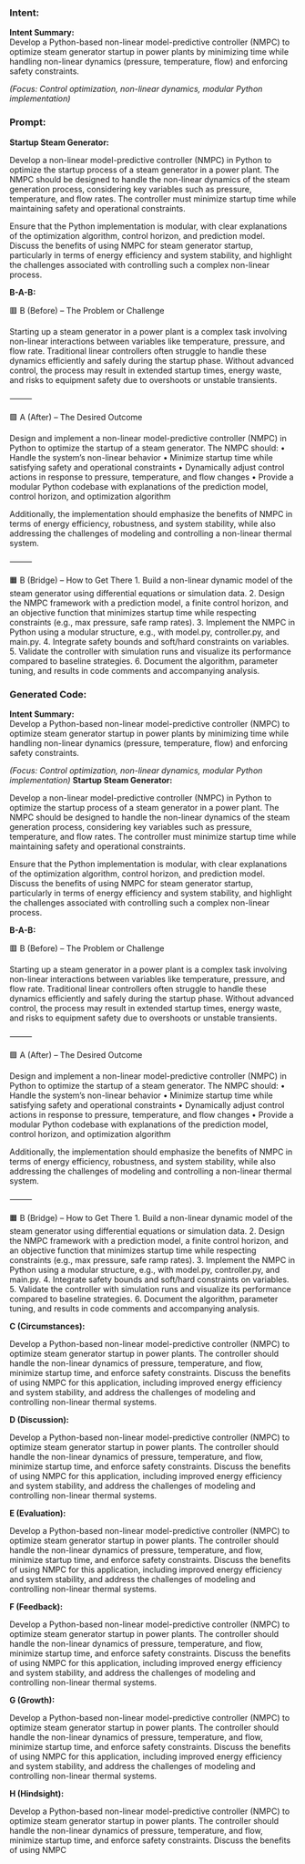 ### Intent:
**Intent Summary:**  
Develop a Python-based non-linear model-predictive controller (NMPC) to optimize steam generator startup in power plants by minimizing time while handling non-linear dynamics (pressure, temperature, flow) and enforcing safety constraints.  

*(Focus: Control optimization, non-linear dynamics, modular Python implementation)*

### Prompt:
**Startup Steam Generator:**

Develop a non-linear model-predictive controller (NMPC) in Python to optimize the startup process of a steam generator in a power plant. The NMPC should be designed to handle the non-linear dynamics of the steam generation process, considering key variables such as pressure, temperature, and flow rates. The controller must minimize startup time while maintaining safety and operational constraints.

Ensure that the Python implementation is modular, with clear explanations of the optimization algorithm, control horizon, and prediction model. Discuss the benefits of using NMPC for steam generator startup, particularly in terms of energy efficiency and system stability, and highlight the challenges associated with controlling such a complex non-linear process.

**B-A-B:**

🟥 B (Before) – The Problem or Challenge

Starting up a steam generator in a power plant is a complex task involving non-linear interactions between variables like temperature, pressure, and flow rate. Traditional linear controllers often struggle to handle these dynamics efficiently and safely during the startup phase. Without advanced control, the process may result in extended startup times, energy waste, and risks to equipment safety due to overshoots or unstable transients.

⸻

🟩 A (After) – The Desired Outcome

Design and implement a non-linear model-predictive controller (NMPC) in Python to optimize the startup of a steam generator. The NMPC should:
	•	Handle the system’s non-linear behavior
	•	Minimize startup time while satisfying safety and operational constraints
	•	Dynamically adjust control actions in response to pressure, temperature, and flow changes
	•	Provide a modular Python codebase with explanations of the prediction model, control horizon, and optimization algorithm

Additionally, the implementation should emphasize the benefits of NMPC in terms of energy efficiency, robustness, and system stability, while also addressing the challenges of modeling and controlling a non-linear thermal system.

⸻

🟧 B (Bridge) – How to Get There
	1.	Build a non-linear dynamic model of the steam generator using differential equations or simulation data.
	2.	Design the NMPC framework with a prediction model, a finite control horizon, and an objective function that minimizes startup time while respecting constraints (e.g., max pressure, safe ramp rates).
	3.	Implement the NMPC in Python using a modular structure, e.g., with model.py, controller.py, and main.py.
	4.	Integrate safety bounds and soft/hard constraints on variables.
	5.	Validate the controller with simulation runs and visualize its performance compared to baseline strategies.
	6.	Document the algorithm, parameter tuning, and results in code comments and accompanying analysis.

### Generated Code:
**Intent Summary:**  
Develop a Python-based non-linear model-predictive controller (NMPC) to optimize steam generator startup in power plants by minimizing time while handling non-linear dynamics (pressure, temperature, flow) and enforcing safety constraints.  

*(Focus: Control optimization, non-linear dynamics, modular Python implementation)*
**Startup Steam Generator:**

Develop a non-linear model-predictive controller (NMPC) in Python to optimize the startup process of a steam generator in a power plant. The NMPC should be designed to handle the non-linear dynamics of the steam generation process, considering key variables such as pressure, temperature, and flow rates. The controller must minimize startup time while maintaining safety and operational constraints.

Ensure that the Python implementation is modular, with clear explanations of the optimization algorithm, control horizon, and prediction model. Discuss the benefits of using NMPC for steam generator startup, particularly in terms of energy efficiency and system stability, and highlight the challenges associated with controlling such a complex non-linear process.

**B-A-B:**

🟥 B (Before) – The Problem or Challenge

Starting up a steam generator in a power plant is a complex task involving non-linear interactions between variables like temperature, pressure, and flow rate. Traditional linear controllers often struggle to handle these dynamics efficiently and safely during the startup phase. Without advanced control, the process may result in extended startup times, energy waste, and risks to equipment safety due to overshoots or unstable transients.

⸻

🟩 A (After) – The Desired Outcome

Design and implement a non-linear model-predictive controller (NMPC) in Python to optimize the startup of a steam generator. The NMPC should:
	•	Handle the system’s non-linear behavior
	•	Minimize startup time while satisfying safety and operational constraints
	•	Dynamically adjust control actions in response to pressure, temperature, and flow changes
	•	Provide a modular Python codebase with explanations of the prediction model, control horizon, and optimization algorithm

Additionally, the implementation should emphasize the benefits of NMPC in terms of energy efficiency, robustness, and system stability, while also addressing the challenges of modeling and controlling a non-linear thermal system.

⸻

🟧 B (Bridge) – How to Get There
	1.	Build a non-linear dynamic model of the steam generator using differential equations or simulation data.
	2.	Design the NMPC framework with a prediction model, a finite control horizon, and an objective function that minimizes startup time while respecting constraints (e.g., max pressure, safe ramp rates).
	3.	Implement the NMPC in Python using a modular structure, e.g., with model.py, controller.py, and main.py.
	4.	Integrate safety bounds and soft/hard constraints on variables.
	5.	Validate the controller with simulation runs and visualize its performance compared to baseline strategies.
	6.	Document the algorithm, parameter tuning, and results in code comments and accompanying analysis.  

**C (Circumstances):**

Develop a Python-based non-linear model-predictive controller (NMPC) to optimize steam generator startup in power plants. The controller should handle the non-linear dynamics of pressure, temperature, and flow, minimize startup time, and enforce safety constraints. Discuss the benefits of using NMPC for this application, including improved energy efficiency and system stability, and address the challenges of modeling and controlling non-linear thermal systems.

**D (Discussion):**

Develop a Python-based non-linear model-predictive controller (NMPC) to optimize steam generator startup in power plants. The controller should handle the non-linear dynamics of pressure, temperature, and flow, minimize startup time, and enforce safety constraints. Discuss the benefits of using NMPC for this application, including improved energy efficiency and system stability, and address the challenges of modeling and controlling non-linear thermal systems.

**E (Evaluation):**

Develop a Python-based non-linear model-predictive controller (NMPC) to optimize steam generator startup in power plants. The controller should handle the non-linear dynamics of pressure, temperature, and flow, minimize startup time, and enforce safety constraints. Discuss the benefits of using NMPC for this application, including improved energy efficiency and system stability, and address the challenges of modeling and controlling non-linear thermal systems.

**F (Feedback):**

Develop a Python-based non-linear model-predictive controller (NMPC) to optimize steam generator startup in power plants. The controller should handle the non-linear dynamics of pressure, temperature, and flow, minimize startup time, and enforce safety constraints. Discuss the benefits of using NMPC for this application, including improved energy efficiency and system stability, and address the challenges of modeling and controlling non-linear thermal systems.

**G (Growth):**

Develop a Python-based non-linear model-predictive controller (NMPC) to optimize steam generator startup in power plants. The controller should handle the non-linear dynamics of pressure, temperature, and flow, minimize startup time, and enforce safety constraints. Discuss the benefits of using NMPC for this application, including improved energy efficiency and system stability, and address the challenges of modeling and controlling non-linear thermal systems.

**H (Hindsight):**

Develop a Python-based non-linear model-predictive controller (NMPC) to optimize steam generator startup in power plants. The controller should handle the non-linear dynamics of pressure, temperature, and flow, minimize startup time, and enforce safety constraints. Discuss the benefits of using NMPC
